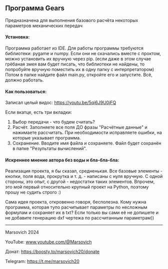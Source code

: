 
Программа Gears
------------------
Предназначена для выполнения базового расчёта некоторых параметров механических передач

#### Установка:
Программа работает из IDE. Для работы программы требуются библиотеки: pygame и numpy. Если они не скачались вместе с проктом, можно установить их вручную через pip. 
(если даже в этом случае грёбаная змея вам будет писать, что библиотеки не найдены, то попробуйте вручную поместить их в одну папку с интерпретатором) 
Потом в папке найдите файл main.py, откройте его и запустите. Всё, должно работать.

#### Как пользоваться:
Записал целый видос: https://youtu.be/5qi6J9U0jFQ

Если вкатце, есть три вкладки:
1. Выбор передачи - что будем считать?
2. Расчёт. Заполняете все поля ДО фразы "Расчётные данные" и нажимаете рассчитать. При необходимости исправляете ошибки, на которые указывает программа.
3. Сохранение. Вводите имя файла и сохраняете. Файл будет сохранён в папке "Результаты вычислений".


#### Искреннее мнение автора без воды и бла-бла-бла:
Реализация проекта, я бы сказал, средненькая. Все базовые элементы - кнопки, поля вода, прокрутка и т. д. - написаны с нуля вручную. С одной стороны, это опыт, с другой - недостатки таких элементов. 
Впрочем, это мой первый относительно крупный проект на Python, поэтому прошу не судить строго :)

Сама идея проекта, откровенно говоря, бесполезна. Кому нужна программа, которая тупо расчитывает параметры по несложным формулам и сохраняет их в txt? Если только вы сами её не допишете и не добавите генерацию dxf чертежа по рассчитанным параметрам))



------
Marsovich 2024

YouTube: www.youtube.com/@Marsovich

Донат: https://boosty.to/marsovich20/donate

Telegram: https://t.me/marsovich20


